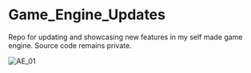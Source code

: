 # Game_Engine_Updates
Repo for updating and showcasing new features in my self made game engine. Source code remains private.


![AE_01](https://user-images.githubusercontent.com/54217603/104331324-efe0bd00-54bc-11eb-8b87-3cfa4c2ecf5e.gif)
